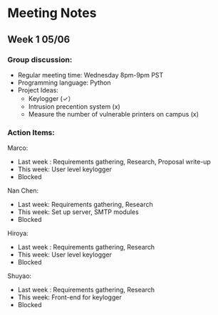 ﻿
# Meeting Notes
## Week 1 05/06
### Group discussion:
- Regular meeting time: Wednesday 8pm-9pm PST
- Programming language: Python
- Project Ideas:
	- Keylogger  (✓）
	- Intrusion precention system (x)
	- Measure the number of vulnerable printers on campus (x)

### Action Items:
Marco:  
- Last week : Requirements gathering, Research, Proposal write-up
- This week: User level keylogger
- Blocked

Nan Chen:
- Last week:  Requirements gathering, Research
- This week: Set up server, SMTP modules
- Blocked

Hiroya:

- Last week : Requirements gathering, Research
- This week: User level keylogger
- Blocked


Shuyao: 

- Last week :  Requirements gathering, Research
- This week: Front-end for keylogger
- Blocked

